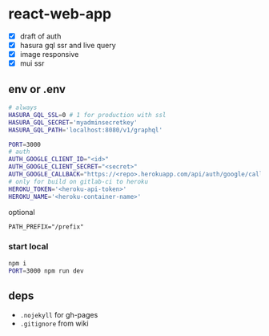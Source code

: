# react-web-app

- [x] draft of auth
- [x] hasura gql ssr and live query
- [x] image responsive
- [x] mui ssr

## env or .env

```sh
# always
HASURA_GQL_SSL=0 # 1 for production with ssl
HASURA_GQL_SECRET='myadminsecretkey'
HASURA_GQL_PATH='localhost:8080/v1/graphql'

PORT=3000
# auth
AUTH_GOOGLE_CLIENT_ID="<id>"
AUTH_GOOGLE_CLIENT_SECRET="<secret>"
AUTH_GOOGLE_CALLBACK="https://<repo>.herokuapp.com/api/auth/google/callback"
# only for build on gitlab-ci to heroku
HEROKU_TOKEN='<heroku-api-token>'
HEROKU_NAME='<heroku-container-name>'
```

optional

```
PATH_PREFIX="/prefix"
```

### start local

```sh
npm i
PORT=3000 npm run dev
```

## deps

- `.nojekyll` for gh-pages
- `.gitignore` from wiki
